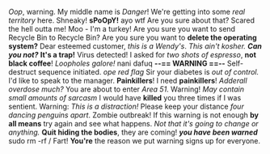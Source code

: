 _Oop_, warning.
My middle name is _Danger_!
We're getting into some _real territory_ here.
Shneaky!
**sPoOpY!**
ayo wtf
Are you sure about that?
Scared the hell outta me!
Moo - I'm a turkey!
Are you sure you want to send Recycle Bin to Recycle Bin?
Are you sure you want to **delete the operating system?**
Dear esteemed customer, _this is a Wendy's_.
_This ain't kosher._
**_Can you not?_**
**It's a trap!**
Virus detected!
I asked for _two shots of espresso_, **not black coffee**!
_Loopholes galore!_
nani dafuq
**--== WARNING ==--**
Self-destruct sequence initiated.
_ope red flag_
Sir your diabetes is _out of control._
I'd like to speak to the manager.
**Painkillers**! I need **painkillers**!
_Adderall overdose much?_
You are about to enter _Area 51_.
Warning! _May contain small amounts of sarcasm_
I would have **killed** you three times if I was sentient.
Warning: _This is a distraction!_
Please keep your distance _four dancing penguins apart_.
Zombie outbreak!
If this warning is not enough **by all means** try again and see what happens. _Not that it's going to change or anything._
**Quit hiding the bodies**, they are coming!
**_you have been warned_**
sudo rm -rf /
Fart!
**You're** the reason we put warning signs up for everyone.